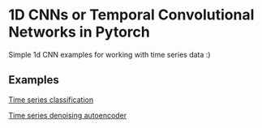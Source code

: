 # 1D CNNs or Temporal Convolutional Networks in Pytorch
Simple 1d CNN examples for working with time series data :)

## Examples

[Time series classification](https://github.com/viktor-ktorvi/1d-convolutional-neural-networks/tree/master/Time%20series%20classification)

[Time series denoising autoencoder](https://github.com/viktor-ktorvi/1d-convolutional-neural-networks/tree/master/Time%20series%20denoising%20autoencoder)
